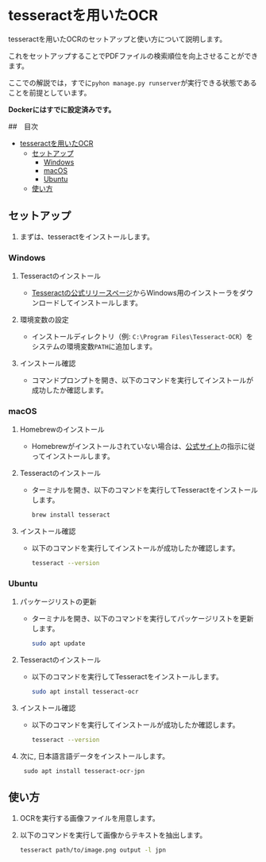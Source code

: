# tesseractを用いたOCR
tesseractを用いたOCRのセットアップと使い方について説明します。

これをセットアップすることでPDFファイルの検索順位を向上させることができます。

ここでの解説では，すでに`pyhon manage.py runserver`が実行できる状態であることを前提としています。

**Dockerにはすでに設定済みです。**

##　目次
- [tesseractを用いたOCR](#tesseractを用いたocr)
  - [セットアップ](#セットアップ)
    - [Windows](#windows)
    - [macOS](#macos)
    - [Ubuntu](#ubuntu)
  - [使い方](#使い方)

## セットアップ
1. まずは、tesseractをインストールします。

### Windows

1. Tesseractのインストール
   - [Tesseractの公式リリースページ](https://github.com/tesseract-ocr/tesseract/releases)からWindows用のインストーラをダウンロードしてインストールします。

2. 環境変数の設定
   - インストールディレクトリ（例: `C:\Program Files\Tesseract-OCR`）をシステムの環境変数`PATH`に追加します。

3. インストール確認
   - コマンドプロンプトを開き、以下のコマンドを実行してインストールが成功したか確認します。

### macOS

1. Homebrewのインストール
   - Homebrewがインストールされていない場合は、[公式サイト](https://brew.sh/index_ja)の指示に従ってインストールします。

2. Tesseractのインストール
   - ターミナルを開き、以下のコマンドを実行してTesseractをインストールします。
     ```sh
     brew install tesseract
     ```

3. インストール確認
   - 以下のコマンドを実行してインストールが成功したか確認します。
     ```sh
     tesseract --version
     ```

### Ubuntu

1. パッケージリストの更新
   - ターミナルを開き、以下のコマンドを実行してパッケージリストを更新します。
     ```sh
     sudo apt update
     ```

2. Tesseractのインストール
   - 以下のコマンドを実行してTesseractをインストールします。
     ```sh
     sudo apt install tesseract-ocr
     ```

3. インストール確認
   - 以下のコマンドを実行してインストールが成功したか確認します。
     ```sh
     tesseract --version
     ```

4. 次に, 日本語言語データをインストールします。
   ```
    sudo apt install tesseract-ocr-jpn
    ```
## 使い方

1. OCRを実行する画像ファイルを用意します。

2. 以下のコマンドを実行して画像からテキストを抽出します。
   ```sh
   tesseract path/to/image.png output -l jpn
